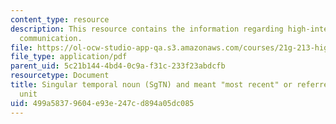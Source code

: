 ```yaml
---
content_type: resource
description: This resource contains the information regarding high-intermediate academic
  communication.
file: https://ol-ocw-studio-app-qa.s3.amazonaws.com/courses/21g-213-high-intermediate-academic-communication-spring-2004/499a58379604e93e247cd894a05dc085_MIT21G_213S04_last_and_the.pdf
file_type: application/pdf
parent_uid: 5c21b144-4bd4-0c9a-f31c-233f23abdcfb
resourcetype: Document
title: Singular temporal noun (SgTN) and meant "most recent" or referred to a calendar
  unit
uid: 499a5837-9604-e93e-247c-d894a05dc085
---
```

